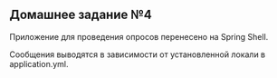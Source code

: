## Домашнее задание №4

Приложение для проведения опросов перенесено на Spring Shell.

Сообщения выводятся в зависимости от установленной локали в application.yml.
